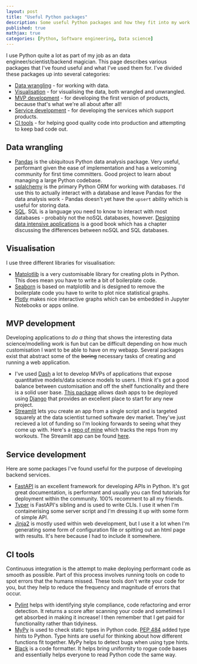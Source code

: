 ```yaml
---
layout: post
title: "Useful Python packages"
description: Some useful Python packages and how they fit into my work.
published: true
mathjax: true
categories: [Python, Software engineering, Data science]
---
```


I use Python quite a lot as part of my job as an data engineer/scientist/backend magician. This page describes various packages that I've found useful and what I've used them for. I've divided these packages up into several categories:

- [Data wrangling](#data-wrangling) - for working with data.
- [Visualisation](#visualisation) - for visualising the data, both wrangled and unwrangled.
- [MVP development](#mvp-development) - for developing the first version of products, because that's what we're all about after all!
- [Service development](#service-development) - for developing the services which support products.
- [CI tools](#ci-tools) - for helping good quality code into production and attempting to keep bad code out.

## Data wrangling

- [Pandas](https://pandas.pydata.org/) is the ubiquitous Python data analysis package. Very useful, performant given the ease of implementation and has a welcoming community for first time committers. Good project to learn about managing a large Python codebase.
- [sqlalchemy](https://www.sqlalchemy.org/) is the primary Python ORM for working with databases. I'd use this to actually interact with a database and leave Pandas for the data analysis work - Pandas doesn't yet have the `upsert` ability which is useful for storing data.
- [SQL](https://en.wikipedia.org/wiki/SQL). SQL is a language you need to know to interact with most databases - probably not the noSQL databases, however. [Designing data intensive applications](https://dataintensive.net/) is a good book which has a chapter discussing the differences between noSQL and SQL databases.

## Visualisation

I use three different libraries for visualisation:

- [Matplotlib](https://matplotlib.org/) is a very customisable library for creating plots in Python. This does mean you have to write a bit of boilerplate code.
- [Seaborn](https://seaborn.pydata.org/) is based on matplotlib and is designed to remove the boilerplate code you have to write to plot nice statistical graphs.
- [Plotly](https://plotly.com/python/) makes nice interactive graphs which can be embedded in Jupyter Notebooks or apps online.

## MVP development

Developing applications to _do a thing_ that shows the interesting data science/modelling work is fun but can be difficult depending on how much customisation I want to be able to have on my webapp. Several packages exist that abstract some of the ~~boring~~ necessary tasks of creating and running a web application.

- I've used [Dash](https://dash.plotly.com/) a lot to develop MVPs of applications that expose quantitative models/data science models to users. I think it's got a good balance between customisation and off the shelf functionality and there is a solid user base. [This package](https://pypi.org/project/django-dash/) allows dash apps to be deployed using [Django](https://www.djangoproject.com/) that provides an excellent place to start for any new project.
- [Streamlit](https://streamlit.io/) lets you create an app from a single script and is targeted squarely at the data scientist turned software dev market. They've just recieved a lot of funding so I'm looking forwards to seeing what they come up with. Here's a [repo of mine](https://github.com/TAJD/workout_app) which tracks the reps from my workouts. The Streamlit app can be found [here](https://share.streamlit.io/tajd/workout_app/main/app.py).

## Service development

Here are some packages I've found useful for the purpose of developing backend services.

- [FastAPI](https://fastapi.tiangolo.com/) is an excellent framework for developing APIs in Python. It's got great documentation, is performant and usually you can find tutorials for deployment within the community. 100% recomment to all my friends.
- [Typer](https://typer.tiangolo.com/) is FastAPI's sibling and is used to write CLIs. I use it when I'm containerising some server script and I'm dressing it up with some form of simple API.
- [Jinja2](https://jinja.palletsprojects.com/en/3.0.x/) is mostly used within web development, but I use it a lot when I'm generating some form of configuration file or spitting out an html page with results. It's here because I had to include it somewhere.

## CI tools

Continuous integration is the attempt to make deploying performant code as smooth as possible. Part of this process involves running tools on code to spot errors that the humans missed. These tools don't write your code for you, but they help to reduce the frequency and magnitude of errors that occur.

- [Pylint](https://www.pylint.org/) helps with identifying style compliance, code refactoring and error detection. It returns a score after scanning your code and sometimes I get absorbed in making it increase! I then remember that I get paid for functionality rather than tidyiness.
- [MyPy](https://github.com/python/mypy) is used to check static types in Python code. [PEP 484](https://www.python.org/dev/peps/pep-0484/) added type hints to Python. Type hints are useful for thinking about how different functions fit together. MyPy helps to detect bugs when using type hints.
- [Black](https://github.com/psf/black) is a code formatter. It helps bring uniformity to rogue code bases and essentially helps everyone to read Python code the same way.
